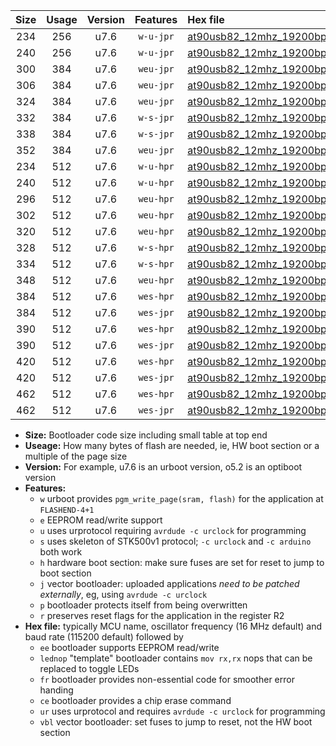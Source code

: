 |Size|Usage|Version|Features|Hex file|
|:-:|:-:|:-:|:-:|:--|
|234|256|u7.6|`w-u-jpr`|[at90usb82_12mhz_19200bps_ur_vbl.hex](https://raw.githubusercontent.com/stefanrueger/urboot/main//at90usb82_12mhz_19200bps_ur_vbl.hex)|
|240|256|u7.6|`w-u-jpr`|[at90usb82_12mhz_19200bps_lednop_ur_vbl.hex](https://raw.githubusercontent.com/stefanrueger/urboot/main//at90usb82_12mhz_19200bps_lednop_ur_vbl.hex)|
|300|384|u7.6|`weu-jpr`|[at90usb82_12mhz_19200bps_ee_ur_vbl.hex](https://raw.githubusercontent.com/stefanrueger/urboot/main//at90usb82_12mhz_19200bps_ee_ur_vbl.hex)|
|306|384|u7.6|`weu-jpr`|[at90usb82_12mhz_19200bps_ee_lednop_ur_vbl.hex](https://raw.githubusercontent.com/stefanrueger/urboot/main//at90usb82_12mhz_19200bps_ee_lednop_ur_vbl.hex)|
|324|384|u7.6|`weu-jpr`|[at90usb82_12mhz_19200bps_ee_lednop_fr_ur_vbl.hex](https://raw.githubusercontent.com/stefanrueger/urboot/main//at90usb82_12mhz_19200bps_ee_lednop_fr_ur_vbl.hex)|
|332|384|u7.6|`w-s-jpr`|[at90usb82_12mhz_19200bps_vbl.hex](https://raw.githubusercontent.com/stefanrueger/urboot/main//at90usb82_12mhz_19200bps_vbl.hex)|
|338|384|u7.6|`w-s-jpr`|[at90usb82_12mhz_19200bps_lednop_vbl.hex](https://raw.githubusercontent.com/stefanrueger/urboot/main//at90usb82_12mhz_19200bps_lednop_vbl.hex)|
|352|384|u7.6|`weu-jpr`|[at90usb82_12mhz_19200bps_ee_lednop_fr_ce_ur_vbl.hex](https://raw.githubusercontent.com/stefanrueger/urboot/main//at90usb82_12mhz_19200bps_ee_lednop_fr_ce_ur_vbl.hex)|
|234|512|u7.6|`w-u-hpr`|[at90usb82_12mhz_19200bps_ur.hex](https://raw.githubusercontent.com/stefanrueger/urboot/main//at90usb82_12mhz_19200bps_ur.hex)|
|240|512|u7.6|`w-u-hpr`|[at90usb82_12mhz_19200bps_lednop_ur.hex](https://raw.githubusercontent.com/stefanrueger/urboot/main//at90usb82_12mhz_19200bps_lednop_ur.hex)|
|296|512|u7.6|`weu-hpr`|[at90usb82_12mhz_19200bps_ee_ur.hex](https://raw.githubusercontent.com/stefanrueger/urboot/main//at90usb82_12mhz_19200bps_ee_ur.hex)|
|302|512|u7.6|`weu-hpr`|[at90usb82_12mhz_19200bps_ee_lednop_ur.hex](https://raw.githubusercontent.com/stefanrueger/urboot/main//at90usb82_12mhz_19200bps_ee_lednop_ur.hex)|
|320|512|u7.6|`weu-hpr`|[at90usb82_12mhz_19200bps_ee_lednop_fr_ur.hex](https://raw.githubusercontent.com/stefanrueger/urboot/main//at90usb82_12mhz_19200bps_ee_lednop_fr_ur.hex)|
|328|512|u7.6|`w-s-hpr`|[at90usb82_12mhz_19200bps.hex](https://raw.githubusercontent.com/stefanrueger/urboot/main//at90usb82_12mhz_19200bps.hex)|
|334|512|u7.6|`w-s-hpr`|[at90usb82_12mhz_19200bps_lednop.hex](https://raw.githubusercontent.com/stefanrueger/urboot/main//at90usb82_12mhz_19200bps_lednop.hex)|
|348|512|u7.6|`weu-hpr`|[at90usb82_12mhz_19200bps_ee_lednop_fr_ce_ur.hex](https://raw.githubusercontent.com/stefanrueger/urboot/main//at90usb82_12mhz_19200bps_ee_lednop_fr_ce_ur.hex)|
|384|512|u7.6|`wes-hpr`|[at90usb82_12mhz_19200bps_ee.hex](https://raw.githubusercontent.com/stefanrueger/urboot/main//at90usb82_12mhz_19200bps_ee.hex)|
|384|512|u7.6|`wes-jpr`|[at90usb82_12mhz_19200bps_ee_vbl.hex](https://raw.githubusercontent.com/stefanrueger/urboot/main//at90usb82_12mhz_19200bps_ee_vbl.hex)|
|390|512|u7.6|`wes-hpr`|[at90usb82_12mhz_19200bps_ee_lednop.hex](https://raw.githubusercontent.com/stefanrueger/urboot/main//at90usb82_12mhz_19200bps_ee_lednop.hex)|
|390|512|u7.6|`wes-jpr`|[at90usb82_12mhz_19200bps_ee_lednop_vbl.hex](https://raw.githubusercontent.com/stefanrueger/urboot/main//at90usb82_12mhz_19200bps_ee_lednop_vbl.hex)|
|420|512|u7.6|`wes-hpr`|[at90usb82_12mhz_19200bps_ee_lednop_fr.hex](https://raw.githubusercontent.com/stefanrueger/urboot/main//at90usb82_12mhz_19200bps_ee_lednop_fr.hex)|
|420|512|u7.6|`wes-jpr`|[at90usb82_12mhz_19200bps_ee_lednop_fr_vbl.hex](https://raw.githubusercontent.com/stefanrueger/urboot/main//at90usb82_12mhz_19200bps_ee_lednop_fr_vbl.hex)|
|462|512|u7.6|`wes-hpr`|[at90usb82_12mhz_19200bps_ee_lednop_fr_ce.hex](https://raw.githubusercontent.com/stefanrueger/urboot/main//at90usb82_12mhz_19200bps_ee_lednop_fr_ce.hex)|
|462|512|u7.6|`wes-jpr`|[at90usb82_12mhz_19200bps_ee_lednop_fr_ce_vbl.hex](https://raw.githubusercontent.com/stefanrueger/urboot/main//at90usb82_12mhz_19200bps_ee_lednop_fr_ce_vbl.hex)|

- **Size:** Bootloader code size including small table at top end
- **Useage:** How many bytes of flash are needed, ie, HW boot section or a multiple of the page size
- **Version:** For example, u7.6 is an urboot version, o5.2 is an optiboot version
- **Features:**
  + `w` urboot provides `pgm_write_page(sram, flash)` for the application at `FLASHEND-4+1`
  + `e` EEPROM read/write support
  + `u` uses urprotocol requiring `avrdude -c urclock` for programming
  + `s` uses skeleton of STK500v1 protocol; `-c urclock` and `-c arduino` both work
  + `h` hardware boot section: make sure fuses are set for reset to jump to boot section
  + `j` vector bootloader: uploaded applications *need to be patched externally*, eg, using `avrdude -c urclock`
  + `p` bootloader protects itself from being overwritten
  + `r` preserves reset flags for the application in the register R2
- **Hex file:** typically MCU name, oscillator frequency (16 MHz default) and baud rate (115200 default) followed by
  + `ee` bootloader supports EEPROM read/write
  + `lednop` "template" bootloader contains `mov rx,rx` nops that can be replaced to toggle LEDs
  + `fr` bootloader provides non-essential code for smoother error handing
  + `ce` bootloader provides a chip erase command
  + `ur` uses urprotocol and requires `avrdude -c urclock` for programming
  + `vbl` vector bootloader: set fuses to jump to reset, not the HW boot section

